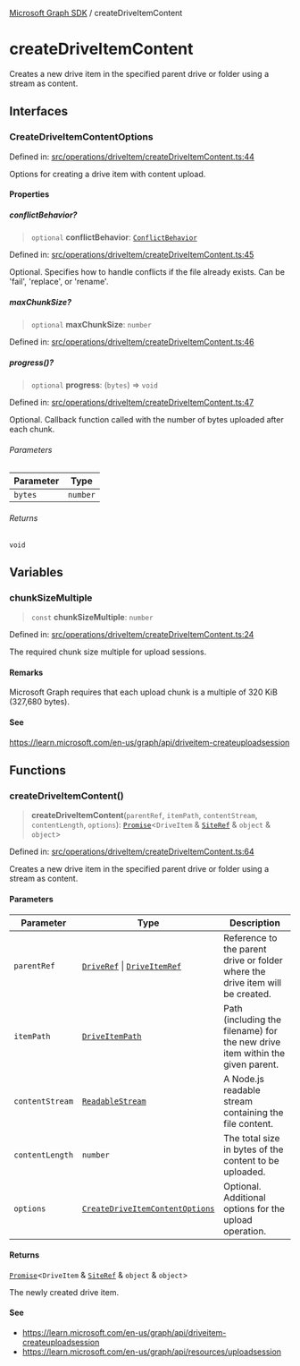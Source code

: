 [Microsoft Graph SDK](README.md) / createDriveItemContent

# createDriveItemContent

Creates a new drive item in the specified parent drive or folder using a stream as content.

## Interfaces

### CreateDriveItemContentOptions

Defined in: [src/operations/driveItem/createDriveItemContent.ts:44](https://github.com/Future-Secure-AI/microsoft-graph/blob/main/src/operations/driveItem/createDriveItemContent.ts#L44)

Options for creating a drive item with content upload.

#### Properties

##### conflictBehavior?

> `optional` **conflictBehavior**: [`ConflictBehavior`](ConflictBehavior.md#conflictbehavior)

Defined in: [src/operations/driveItem/createDriveItemContent.ts:45](https://github.com/Future-Secure-AI/microsoft-graph/blob/main/src/operations/driveItem/createDriveItemContent.ts#L45)

Optional. Specifies how to handle conflicts if the file already exists. Can be 'fail', 'replace', or 'rename'.

##### maxChunkSize?

> `optional` **maxChunkSize**: `number`

Defined in: [src/operations/driveItem/createDriveItemContent.ts:46](https://github.com/Future-Secure-AI/microsoft-graph/blob/main/src/operations/driveItem/createDriveItemContent.ts#L46)

##### progress()?

> `optional` **progress**: (`bytes`) => `void`

Defined in: [src/operations/driveItem/createDriveItemContent.ts:47](https://github.com/Future-Secure-AI/microsoft-graph/blob/main/src/operations/driveItem/createDriveItemContent.ts#L47)

Optional. Callback function called with the number of bytes uploaded after each chunk.

###### Parameters

| Parameter | Type |
| ------ | ------ |
| `bytes` | `number` |

###### Returns

`void`

## Variables

### chunkSizeMultiple

> `const` **chunkSizeMultiple**: `number`

Defined in: [src/operations/driveItem/createDriveItemContent.ts:24](https://github.com/Future-Secure-AI/microsoft-graph/blob/main/src/operations/driveItem/createDriveItemContent.ts#L24)

The required chunk size multiple for upload sessions.

#### Remarks

Microsoft Graph requires that each upload chunk is a multiple of 320 KiB (327,680 bytes).

#### See

https://learn.microsoft.com/en-us/graph/api/driveitem-createuploadsession

## Functions

### createDriveItemContent()

> **createDriveItemContent**(`parentRef`, `itemPath`, `contentStream`, `contentLength`, `options`): [`Promise`](https://developer.mozilla.org/docs/Web/JavaScript/Reference/Global_Objects/Promise)\<`DriveItem` & [`SiteRef`](Site-1.md#siteref) & `object` & `object`\>

Defined in: [src/operations/driveItem/createDriveItemContent.ts:64](https://github.com/Future-Secure-AI/microsoft-graph/blob/main/src/operations/driveItem/createDriveItemContent.ts#L64)

Creates a new drive item in the specified parent drive or folder using a stream as content.

#### Parameters

| Parameter | Type | Description |
| ------ | ------ | ------ |
| `parentRef` | [`DriveRef`](Drive-1.md#driveref) \| [`DriveItemRef`](DriveItem-1.md#driveitemref) | Reference to the parent drive or folder where the drive item will be created. |
| `itemPath` | [`DriveItemPath`](DriveItem-1.md#driveitempath) | Path (including the filename) for the new drive item within the given parent. |
| `contentStream` | [`ReadableStream`](https://github.com/DefinitelyTyped/DefinitelyTyped/blob/master/types/node/globals.d.ts#L202) | A Node.js readable stream containing the file content. |
| `contentLength` | `number` | The total size in bytes of the content to be uploaded. |
| `options` | [`CreateDriveItemContentOptions`](#createdriveitemcontentoptions) | Optional. Additional options for the upload operation. |

#### Returns

[`Promise`](https://developer.mozilla.org/docs/Web/JavaScript/Reference/Global_Objects/Promise)\<`DriveItem` & [`SiteRef`](Site-1.md#siteref) & `object` & `object`\>

The newly created drive item.

#### See

 - https://learn.microsoft.com/en-us/graph/api/driveitem-createuploadsession
 - https://learn.microsoft.com/en-us/graph/api/resources/uploadsession

